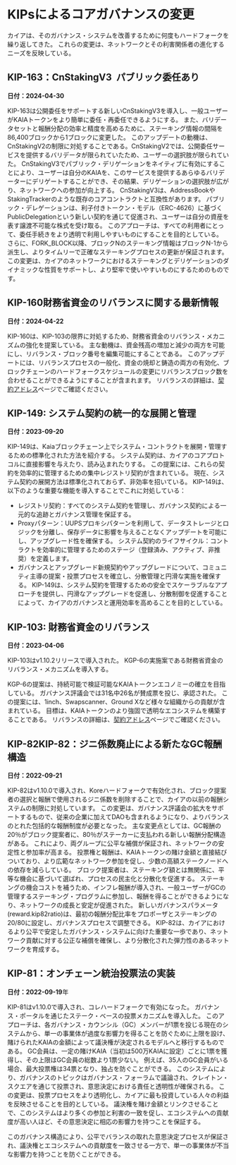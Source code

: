# KIPsによるコアガバナンスの変更

カイアは、そのガバナンス・システムを改善するために何度もハードフォークを繰り返してきた。 これらの変更は、ネットワークとその利害関係者の進化するニーズを反映している。

## KIP-163：CnStakingV3  パブリック委任あり<a id="KIP-163"></a>

**日付：2024-04-30**

KIP-163は公開委任をサポートする新しいCnStakingV3を導入し、一般ユーザーがKAIAトークンをより簡単に委任・再委任できるようにする。 また、バリデータセットと報酬分配の効率と精度を高めるために、ステーキング情報の間隔を86,400ブロックから1ブロックに変更した。
このアップデートの動機は、CnStakingV2の制限に対処することである。CnStakingV2では、公開委任サービスを提供するバリデータが限られていたため、ユーザーの選択肢が限られていた。 CnStakingV3でパブリック・デリゲーションをネイティブに有効にすることにより、ユーザーは自分のKAIAを、このサービスを提供するあらゆるバリデーターにデリゲートすることができ、その結果、デリゲーションの選択肢が広がり、ネットワークへの参加が向上する。
CnStakingV3は、AddressBookやStakingTrackerのような既存のコアコントラクトと互換性があります。 パブリック・デレゲーションは、利子付きトークン・モデル（ERC-4626）に基づくPublicDelegationという新しい契約を通じて促進され、ユーザーは自分の資産を表す譲渡不可能な株式を受け取る。 このアプローチは、すべての利用者にとって、委任手続きをより透明で利用しやすいものにすることを目的としている。
さらに、FORK_BLOCK以降、ブロックNのステーキング情報はブロックN-1から派生し、よりタイムリーで正確なステーキングプロセスの更新が保証されます。 この変更は、カイアのネットワークにおけるステーキングとデリゲーションのダイナミックな性質をサポートし、より堅牢で使いやすいものにするためのものです。

## KIP-160財務省資金のリバランスに関する最新情報<a id="KIP-160"></a>

**日付：2024-04-22**

KIP-160は、KIP-103の限界に対処するため、財務省資金のリバランス・メカニズムの強化を提案している。 主な動機は、資金残高の増加と減少の両方を可能にし、リバランス・ブロック番号を編集可能にすることである。 このアップデートには、リバランスプロセスの一般化、資金の焼却と鋳造の両方の有効化、ブロックチェーンのハードフォークスケジュールの変更にリバランスブロック数を合わせることができるようにすることが含まれます。 リバランスの詳細は、[契約アドレス](../../references/contract-addresses.md)ページでご確認ください。

## KIP-149: システム契約の統一的な展開と管理<a id="KIP-149"></a>

**日付：2023-09-20**

KIP-149は、Kaiaブロックチェーン上でシステム・コントラクトを展開・管理するための標準化された方法を紹介する。 システム契約は、カイアのコアプロトコルに直接影響を与えたり、読み込まれたりする。 この提案には、これらの契約を効率的に管理するための集中レジストリ契約が含まれている。 現在、システム契約の展開方法は標準化されておらず、非効率を招いている。 KIP-149は、以下のような重要な機能を導入することでこれに対処している：

- レジストリ契約：すべてのシステム契約を管理し、ガバナンス契約による一元的な追跡とガバナンス管理を保証する。
- Proxyパターン：UUPSプロキシパターンを利用して、データストレージとロジックを分離し、保存データに影響を与えることなくアップデートを可能にし、アップグレード性を確保する。
 システム契約のライフサイクル：コントラクトを効率的に管理するためのステージ（登録済み、アクティブ、非推奨）を定義します。
- ガバナンスとアップグレード新規契約やアップグレードについて、コミュニティ主導の提案・投票プロセスを確立し、分散管理と円滑な実施を確保する。
 KIP-149は、システム契約を管理するための安全でスケーラブルなアプローチを提供し、円滑なアップグレードを促進し、分散制御を促進することによって、カイアのガバナンスと運用効率を高めることを目的としている。

## KIP-103: 財務省資金のリバランス<a id="KIP-103"></a>

**日付：2023-04-06**

KIP-103はv1.10.2リリースで導入された。 KGP-6の実施案である財務省資金のリバランス・メカニズムを導入する。

KGP-6の提案は、持続可能で検証可能なKAIAトークンエコノミーの確立を目指している。 ガバナンス評議会では31名中26名が賛成票を投じ、承認された。 この提案には、1inch、Swapscanner、Ground Xなど様々な組織からの貢献が含まれている。 目標は、KAIAトークンのより強固で透明なエコシステムを構築することである。 リバランスの詳細は、[契約アドレス](../../references/contract-addresses)ページでご確認ください。

## KIP-82KIP-82：ジニ係数廃止による新たなGC報酬構造<a id="KIP-82"></a>

**日付：2022-09-21**

KIP-82はv1.10.0で導入され、Koreハードフォークで有効化され、ブロック提案者の選択と報酬で使用されるジニ係数を削除することで、カイアの以前の報酬システムの制限に対処しています。 この変更は、ガバナンス評議会の拡大をサポートするもので、従来の企業に加えてDAOも含まれるようになり、よりバランスのとれた包括的な報酬制度が必要となった。
主な変更点としては、GC報酬の20％がブロック提案者に、80％がステーカーに支払われる新しい報酬分配構造がある。 これにより、両グループに公平な補償が保証され、ネットワークの安定性と参加率が高まる。 投票権と報酬は、KAIAトークンの賭け金額と直接結びついており、より広範なネットワーク参加を促し、少数の高額ステークノードへの依存を減らしている。 ブロック提案者は、ステーキング額とは無関係に、平等な機会に基づいて選ばれ、プロセスの民主化と分散化を促進する。
ステーキングの機会コストを補うため、インフレ報酬が導入され、一般ユーザーがGCの管理するステーキング・プログラムに参加し、報酬を得ることができるようになり、ネットワークの成長と安定が促進された。
新しいガバナンスパラメータ(reward.kip82ratio)は、最初の報酬分配比率をプロポーザとステーキングの20/80に設定し、ガバナンスプロセスで調整できる。
KIP-82は、カイアにおけるより公平で安定したガバナンス・システムに向けた重要な一歩であり、ネットワーク貢献に対する公正な補償を確保し、より分散化された弾力性のあるネットワークを育成する。

## KIP-81：オンチェーン統治投票法の実装<a id="KIP-81"></a>

**日付：2022-09-19**年

KIP-81はv1.10.0で導入され、コレハードフォークで有効になった。 ガバナンス・ポータルを通じたステーク・ベースの投票メカニズムを導入した。 このアプローチは、各ガバナンス・カウンシル（GC）メンバーが1票を投じる現在のシステムから、単一の事業体が過度な影響力を得ることを防ぐために上限を設け、賭けられたKAIAの金額によって議決権が決定されるモデルへと移行するものである。
GC会員は、一定の賭けKAIA（当初は500万KAIAに設定）ごとに1票を獲得し、その上限はGC会員の総数より1票少ない。 例えば、35人のGC会員がいる場合、最大投票権は34票となり、独占を防ぐことができる。
このシステムにより、ガバナンスのトピックはガバナンス・フォーラムで議論され、クレイトン・スクエアを通じて投票され、意思決定における責任と透明性が確保される。
この変更は、投票プロセスをより透明化し、カイアに最も投資している人々の利益を反映させることを目的としている。 議決権を賭け金額とリンクさせることで、このシステムはより多くの参加と利害の一致を促し、エコシステムへの貢献度が高い人ほど、その意思決定に相応の影響力を持つことを保証する。

このガバナンス構造により、公平でバランスの取れた意思決定プロセスが保証され、議決権とエコシステムへの貢献度を一致させる一方で、単一の事業体が不当な影響力を持つことを防ぐことができる。

